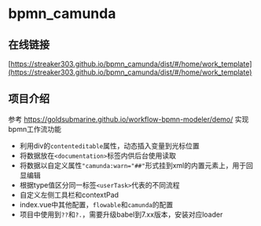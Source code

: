 # bpmn_camunda

## 在线链接
[https://streaker303.github.io/bpmn_camunda/dist/#/home/work_template](https://streaker303.github.io/bpmn_camunda/dist/#/home/work_template)

## 项目介绍
参考 https://goldsubmarine.github.io/workflow-bpmn-modeler/demo/ 实现bpmn工作流功能
- 利用div的`contenteditable`属性，动态插入变量到光标位置
- 将数据放在`<documentation>`标签内供后台使用读取
- 将数据以自定义属性`"camunda:warn="##"`形式挂到xml的内置元素上，用于回显编辑
- 根据type值区分同一标签`<userTask>`代表的不同流程
- 自定义左侧工具栏和contextPad
- index.vue中其他配置，`flowable`和`camunda`的配置
- 项目中使用到`??`和`?.`，需要升级babel到7.xx版本，安装对应loader

